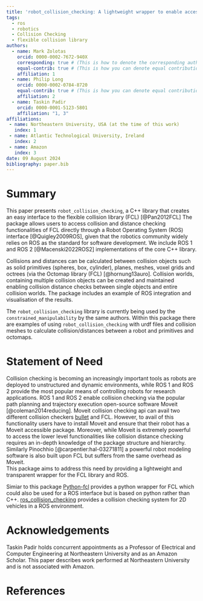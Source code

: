 ```yaml
---
title: 'robot_collision_checking: A lightweight wrapper to enable access to FCL (flexible collision library) via ROS and ROS 2'
tags:
  - ros
  - robotics
  - Collision Checking
  - flexible collision library
authors:
  - name: Mark Zolotas
    orcid: 0000-0002-7672-940X
    corresponding: true # (This is how to denote the corresponding author)
    equal-contrib: true # (This is how you can denote equal contributions between multiple authors)
    affiliation: 1
  - name: Philip Long
    orcid: 0000-0002-0784-8720
    equal-contrib: true # (This is how you can denote equal contributions between multiple authors)
    affiliation: 2
  - name: Taskin Padir
    orcid: 0000-0001-5123-5801
    affiliation: "1, 3"
affiliations:
 - name: Northeastern University, USA (at the time of this work)
   index: 1
 - name: Atlantic Technological University, Ireland
   index: 2
 - name: Amazon
   index: 3
date: 09 August 2024
bibliography: paper.bib
---
```


# Summary
This paper presents `robot_collision_checking`, a C++ library that creates an easy interface to the flexible collision library (FCL) [@Pan2012FCL] The package allows users to access collision and distance checking functionalities of FCL directly through a Robot Operating System (ROS) interface [@Quigley2009ROS],  given that the robotics community widely relies on ROS as the standard for software development. We include ROS 1 and ROS 2 [@Macenski2022ROS2] implementations of the core C++ library.

Collisions and distances can be calculated between  collision objects such as solid primitives (spheres, box, cylinder), planes, meshes, voxel grids and octrees (via the Octomap library (FCL) [@hornung13auro]. Collision worlds, containing multiple collision objects can be created and maintained enabling collision distance checks between single objects and entire collision worlds. The package includes an example of ROS integration and visualisation of the results.  

The `robot_collision_checking` library is currently being used by the `constrained_manipulability` by the same authors. Within this package there are examples of using `robot_collision_checking` with urdf files and collision meshes to calculate collision/distances between a robot and primitives and octomaps.   



# Statement of Need
Collision checking is becoming an increasingly important tools as robots are deployed to unstructured and dynamic environments, while ROS 1 and ROS 2 provide the most popular means of controlling robots for research applications. ROS 1 and ROS 2 enable collision checking via the popular path planning and trajectory execution open-source software Moveit [@coleman2014reducing]. Moveit collision checking api can avail two different collision checkers [bullet](https://github.com/bulletphysics/bullet3) and FCL. However, to avail of this functionality users have to install Moveit and ensure that their robot has a Moveit accessible package. Moreover, while Moveit is extremely powerful to access the lower level functionalities like collision distance checking requires an in-depth knowledge of the package structure and hierarchy. Similarly Pinochhio [@carpentier:hal-03271811] a powerful robot modeling software is also built upon FCL but suffers from the same overhead as Moveit.  
This package aims to address this need by providing a lightweight and transparent wrapper for the FCL library and ROS. 

Simiar to this package [Python-fcl](https://github.com/BerkeleyAutomation/python-fcl) provides a python wrapper for FCL which could also be used for a ROS interface but is based on python rather than C++. [ros_collision_checking](https://github.com/CoFra-CaLa/ros_collision_detection) provides a collision checking system for 2D vehicles in a ROS environment. 


# Acknowledgements

Taskin Padir holds concurrent appointments as a Professor of Electrical and Computer Engineering at Northeastern University and as an Amazon Scholar. This paper describes work performed at Northeastern University and is not associated with Amazon.

# References


